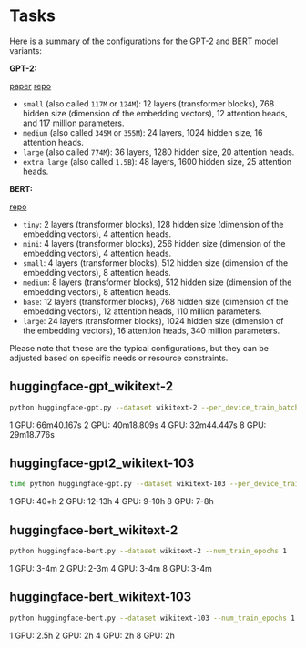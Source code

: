 # Tasks

Here is a summary of the configurations for the GPT-2 and BERT model variants:

**GPT-2:**

[paper](https://d4mucfpksywv.cloudfront.net/better-language-models/language_models_are_unsupervised_multitask_learners.pdf)
[repo](https://huggingface.co/gpt2)

- `small` (also called `117M` or `124M`): 12 layers (transformer blocks), 768 hidden size (dimension of the embedding vectors), 12 attention heads, and 117 million parameters.
- `medium` (also called `345M` or `355M`): 24 layers, 1024 hidden size, 16 attention heads.
- `large` (also called `774M`): 36 layers, 1280 hidden size, 20 attention heads.
- `extra large` (also called `1.5B`): 48 layers, 1600 hidden size, 25 attention heads.

**BERT:**

[repo](https://huggingface.co/prajjwal1/bert-mini)

- `tiny`: 2 layers (transformer blocks), 128 hidden size (dimension of the embedding vectors), 4 attention heads.
- `mini`: 4 layers (transformer blocks), 256 hidden size (dimension of the embedding vectors), 4 attention heads.
- `small`: 4 layers (transformer blocks), 512 hidden size (dimension of the embedding vectors), 8 attention heads.
- `medium`: 8 layers (transformer blocks), 512 hidden size (dimension of the embedding vectors), 8 attention heads.
- `base`: 12 layers (transformer blocks), 768 hidden size (dimension of the embedding vectors), 12 attention heads, 110 million parameters.
- `large`: 24 layers (transformer blocks), 1024 hidden size (dimension of the embedding vectors), 16 attention heads, 340 million parameters.

Please note that these are the typical configurations, but they can be adjusted based on specific needs or resource constraints.

## huggingface-gpt_wikitext-2

```bash
python huggingface-gpt.py --dataset wikitext-2 --per_device_train_batch_size 4 --num_train_epochs 3
```

1 GPU: 66m40.167s
2 GPU: 40m18.809s
4 GPU: 32m44.447s
8 GPU: 29m18.776s

## huggingface-gpt2_wikitext-103

```bash
time python huggingface-gpt.py --dataset wikitext-103 --per_device_train_batch_size 4 --gradient_accumulation_steps 2 --num_train_epochs 1
```

1 GPU: 40+h
2 GPU: 12-13h
4 GPU: 9-10h
8 GPU: 7-8h


## huggingface-bert_wikitext-2

```bash
python huggingface-bert.py --dataset wikitext-2 --num_train_epochs 1
```

1 GPU: 3-4m
2 GPU: 2-3m
4 GPU: 3-4m
8 GPU: 3-4m

## huggingface-bert_wikitext-103

```bash
python huggingface-bert.py --dataset wikitext-103 --num_train_epochs 1
```

1 GPU: 2.5h
2 GPU: 2h
4 GPU: 2h
8 GPU: 2h

